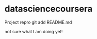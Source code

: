 datasciencecoursera
===================

Project repro
git add README.md

not sure what I am doing yet!
